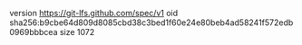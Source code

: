 version https://git-lfs.github.com/spec/v1
oid sha256:b9cbe64d809d8085cbd38c3bed1f60e24e80beb4ad58241f572edb0969bbbcea
size 1072
